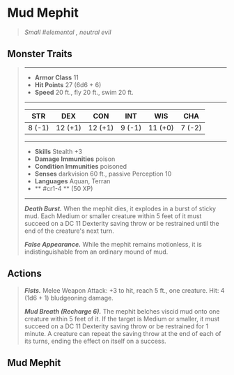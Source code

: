 # Mud Mephit
>*Small #elemental , neutral evil*
## Monster Traits
>___
>- **Armor Class** 11
>- **Hit Points** 27 (6d6 + 6)
>- **Speed** 20 ft., fly 20 ft., swim 20 ft.
>___
>|STR|DEX|CON|INT|WIS|CHA|
>|:---:|:---:|:---:|:---:|:---:|:---:|
>|8 (-1)|12 (+1)|12 (+1)|9 (-1)|11 (+0)|7 (-2)|
>___
>- **Skills** Stealth +3
>- **Damage Immunities** poison
>- **Condition Immunities** poisoned
>- **Senses** darkvision 60 ft., passive Perception 10
>- **Languages** Aquan, Terran
>- ** #cr1-4 ** (50 XP)
>___
>***Death Burst.*** When the mephit dies, it explodes in a burst of sticky mud. Each Medium or smaller creature within 5 feet of it must succeed on a DC 11 Dexterity saving throw or be restrained until the end of the creature's next turn.  
>
>***False Appearance.*** While the mephit remains motionless, it is indistinguishable from an ordinary mound of mud.  
>
## Actions
>***Fists.*** Melee Weapon Attack: +3 to hit, reach 5 ft., one creature. Hit: 4 (1d6 + 1) bludgeoning damage.  
>
>***Mud Breath (Recharge 6).*** The mephit belches viscid mud onto one creature within 5 feet of it. If the target is Medium or smaller, it must succeed on a DC 11 Dexterity saving throw or be restrained for 1 minute. A creature can repeat the saving throw at the end of each of its turns, ending the effect on itself on a success.
## Mud Mephit